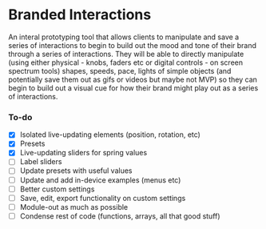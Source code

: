# Branded Interactions
An interal prototyping tool that allows clients to manipulate and save a series of interactions to begin to build out the mood and tone of their brand through a series of interactions. They will be able to directly manipulate (using either physical - knobs, faders etc or digital controls - on screen spectrum tools) shapes, speeds, pace, lights of simple objects (and potentially save them out as gifs or videos but maybe not MVP) so they can begin to build out a visual cue for how their brand might play out as a series of interactions. 


### To-do
- [x] Isolated live-updating elements (position, rotation, etc)
- [x] Presets
- [x] Live-updating sliders for spring values
- [ ] Label sliders
- [ ] Update presets with useful values
- [ ] Update and add in-device examples (menus etc)
- [ ] Better custom settings
- [ ] Save, edit, export functionality on custom settings
- [ ] Module-out as much as possible
- [ ] Condense rest of code (functions, arrays, all that good stuff)
